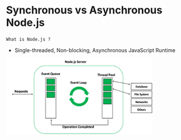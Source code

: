 # Synchronous vs Asynchronous Node.js

`What is Node.js ?`

- Single-threaded, Non-blocking, Asynchronous JavaScript Runtime

<a href="https://www.geeksforgeeks.org/node-js-event-loop/">
    <img src="nodejs2.png" alt="Node.js" width=400 style="max-width: 400px">
</a>
